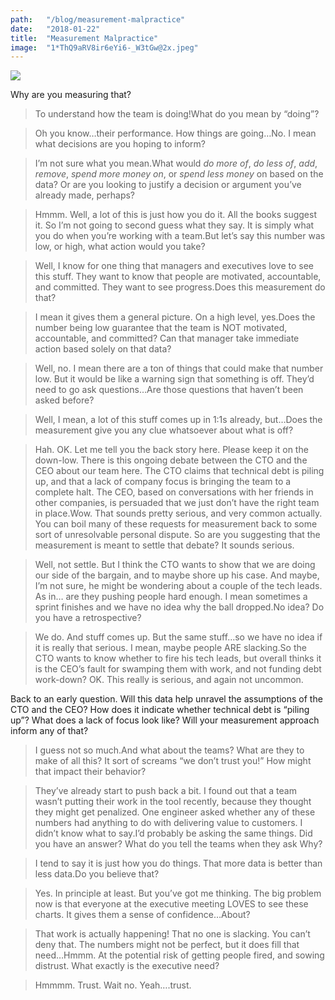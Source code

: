 ```yaml
---
path:	"/blog/measurement-malpractice"
date:	"2018-01-22"
title:	"Measurement Malpractice"
image:	"1*ThQ9aRV8ir6eYi6-_W3tGw@2x.jpeg"
---
```


![](/images/1*ThQ9aRV8ir6eYi6-_W3tGw@2x.jpeg)

Why are you measuring that?


> To understand how the team is doing!What do you mean by “doing”?


> Oh you know…their performance. How things are going…No. I mean what decisions are you hoping to inform?


> I’m not sure what you mean.What would *do more of*, *do less of*, *add*, *remove*, *spend more money on*, or *spend less money* on based on the data? Or are you looking to justify a decision or argument you’ve already made, perhaps?


> Hmmm. Well, a lot of this is just how you do it. All the books suggest it. So I’m not going to second guess what they say. It is simply what you do when you’re working with a team.But let’s say this number was low, or high, what action would you take?


> Well, I know for one thing that managers and executives love to see this stuff. They want to know that people are motivated, accountable, and committed. They want to see progress.Does this measurement do that?


> I mean it gives them a general picture. On a high level, yes.Does the number being low guarantee that the team is NOT motivated, accountable, and committed? Can that manager take immediate action based solely on that data?


> Well, no. I mean there are a ton of things that could make that number low. But it would be like a warning sign that something is off. They’d need to go ask questions…Are those questions that haven’t been asked before?


> Well, I mean, a lot of this stuff comes up in 1:1s already, but…Does the measurement give you any clue whatsoever about what is off?


> Hah. OK. Let me tell you the back story here. Please keep it on the down-low. There is this ongoing debate between the CTO and the CEO about our team here. The CTO claims that technical debt is piling up, and that a lack of company focus is bringing the team to a complete halt. The CEO, based on conversations with her friends in other companies, is persuaded that we just don’t have the right team in place.Wow. That sounds pretty serious, and very common actually. You can boil many of these requests for measurement back to some sort of unresolvable personal dispute. So are you suggesting that the measurement is meant to settle that debate? It sounds serious.


> Well, not settle. But I think the CTO wants to show that we are doing our side of the bargain, and to maybe shore up his case. And maybe, I’m not sure, he might be wondering about a couple of the tech leads. As in… are they pushing people hard enough. I mean sometimes a sprint finishes and we have no idea why the ball dropped.No idea? Do you have a retrospective?


> We do. And stuff comes up. But the same stuff…so we have no idea if it is really that serious. I mean, maybe people ARE slacking.So the CTO wants to know whether to fire his tech leads, but overall thinks it is the CEO’s fault for swamping them with work, and not funding debt work-down? OK. This really is serious, and again not uncommon.

Back to an early question. Will this data help unravel the assumptions of the CTO and the CEO? How does it indicate whether technical debt is “piling up”? What does a lack of focus look like? Will your measurement approach inform any of that?


> I guess not so much.And what about the teams? What are they to make of all this? It sort of screams “we don’t trust you!” How might that impact their behavior?


> They’ve already start to push back a bit. I found out that a team wasn’t putting their work in the tool recently, because they thought they might get penalized. One engineer asked whether any of these numbers had anything to do with delivering value to customers. I didn’t know what to say.I’d probably be asking the same things. Did you have an answer? What do you tell the teams when they ask Why?


> I tend to say it is just how you do things. That more data is better than less data.Do you believe that?


> Yes. In principle at least. But you’ve got me thinking. The big problem now is that everyone at the executive meeting LOVES to see these charts. It gives them a sense of confidence…About?


> That work is actually happening! That no one is slacking. You can’t deny that. The numbers might not be perfect, but it does fill that need…Hmmm. At the potential risk of getting people fired, and sowing distrust. What exactly is the executive need?


> Hmmmm. Trust. Wait no. Yeah….trust.